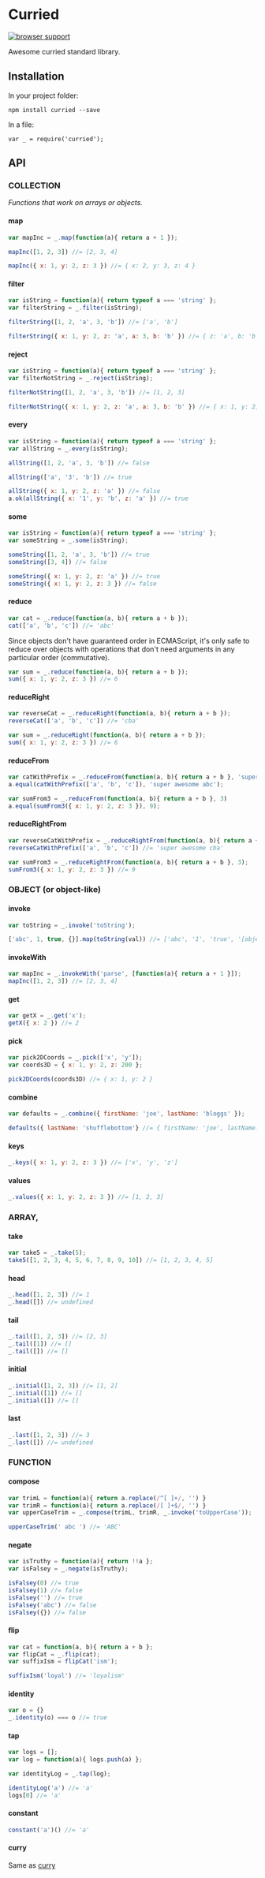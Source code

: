 # Curried

[![browser support](https://ci.testling.com/hughfdjackson/curried.png)](https://ci.testling.com/hughfdjackson/curried)

Awesome curried standard library.

## Installation

In your project folder:
```
npm install curried --save
```

In a file:
```
var _ = require('curried');
```

## API

### COLLECTION

*Functions that work on arrays or objects.*

#### map

```javascript
var mapInc = _.map(function(a){ return a + 1 });

mapInc([1, 2, 3]) //= [2, 3, 4]

mapInc({ x: 1, y: 2, z: 3 }) //= { x: 2, y: 3, z: 4 }
```

#### filter

```javascript
var isString = function(a){ return typeof a === 'string' };
var filterString = _.filter(isString);

filterString([1, 2, 'a', 3, 'b']) //= ['a', 'b']

filterString({ x: 1, y: 2, z: 'a', a: 3, b: 'b' }) //= { z: 'a', b: 'b' }
```

#### reject

```javascript
var isString = function(a){ return typeof a === 'string' };
var filterNotString = _.reject(isString);

filterNotString([1, 2, 'a', 3, 'b']) //= [1, 2, 3]

filterNotString({ x: 1, y: 2, z: 'a', a: 3, b: 'b' }) //= { x: 1, y: 2, a: 3 }
```

#### every

```javascript
var isString = function(a){ return typeof a === 'string' };
var allString = _.every(isString);

allString([1, 2, 'a', 3, 'b']) //= false

allString(['a', '3', 'b']) //= true

allString({ x: 1, y: 2, z: 'a' }) //= false
a.ok(allString({ x: '1', y: 'b', z: 'a' }) //= true
```

#### some

```javascript
var isString = function(a){ return typeof a === 'string' };
var someString = _.some(isString);

someString([1, 2, 'a', 3, 'b']) //= true
someString([3, 4]) //= false

someString({ x: 1, y: 2, z: 'a' }) //= true
someString({ x: 1, y: 2, z: 3 }) //= false
```

#### reduce

```javascript
var cat = _.reduce(function(a, b){ return a + b });
cat(['a', 'b', 'c']) //= 'abc'
```

Since objects don't have guaranteed order in ECMAScript, it's only safe to reduce over objects with operations
that don't need arguments in any particular order (commutative).

```javascript
var sum = _.reduce(function(a, b){ return a + b });
sum({ x: 1, y: 2, z: 3 }) //= 6
```

#### reduceRight

```javascript
var reverseCat = _.reduceRight(function(a, b){ return a + b });
reverseCat(['a', 'b', 'c']) //= 'cba'

var sum = _.reduceRight(function(a, b){ return a + b });
sum({ x: 1, y: 2, z: 3 }) //= 6
```

#### reduceFrom

```javascript
var catWithPrefix = _.reduceFrom(function(a, b){ return a + b }, 'super awesome ');
a.equal(catWithPrefix(['a', 'b', 'c']), 'super awesome abc');

var sumFrom3 = _.reduceFrom(function(a, b){ return a + b }, 3)
a.equal(sumFrom3({ x: 1, y: 2, z: 3 }), 9);
```

#### reduceRightFrom

```javascript
var reverseCatWithPrefix = _.reduceRightFrom(function(a, b){ return a + b }, 'super awesome ');
reverseCatWithPrefix(['a', 'b', 'c']) //= 'super awesome cba'

var sumFrom3 = _.reduceRightFrom(function(a, b){ return a + b }, 3);
sumFrom3({ x: 1, y: 2, z: 3 }) //= 9
```

### OBJECT (or object-like)

#### invoke

```javascript
var toString = _.invoke('toString');

['abc', 1, true, {}].map(toString(val)) //= ['abc', '1', 'true', '[object Object]']
```

#### invokeWith

```javascript
var mapInc = _.invokeWith('parse', [function(a){ return a + 1 }]);
mapInc([1, 2, 3]) //= [2, 3, 4]
```

#### get

```javascript
var getX = _.get('x');
getX({ x: 2 }) //= 2
```

#### pick

```javascript
var pick2DCoords = _.pick(['x', 'y']);
var coords3D = { x: 1, y: 2, z: 200 };

pick2DCoords(coords3D) //= { x: 1, y: 2 }
```

#### combine

```javascript
var defaults = _.combine({ firstName: 'joe', lastName: 'bloggs' });

defaults({ lastName: 'shufflebottom'} //= { firstName: 'joe', lastName: 'shufflebottom' }
```

#### keys

```javascript
_.keys({ x: 1, y: 2, z: 3 }) //= ['x', 'y', 'z']
```

#### values

```javascript
_.values({ x: 1, y: 2, z: 3 }) //= [1, 2, 3]
```

### ARRAY,


#### take


```javascript
var take5 = _.take(5);
take5([1, 2, 3, 4, 5, 6, 7, 8, 9, 10]) //= [1, 2, 3, 4, 5]
```

#### head

```javascript
_.head([1, 2, 3]) //= 1
_.head([]) //= undefined
```

#### tail

```javascript
_.tail([1, 2, 3]) //= [2, 3]
_.tail([1]) //= []
_.tail([]) //= []
```

#### initial

```javascript
_.initial([1, 2, 3]) //= [1, 2]
_.initial([1]) //= []
_.initial([]) //= []
```

#### last

```javascript
_.last([1, 2, 3]) //= 3
_.last([]) //= undefined
```

### FUNCTION

#### compose

```javascript
var trimL = function(a){ return a.replace(/^[ ]+/, '') }
var trimR = function(a){ return a.replace(/[ ]+$/, '') }
var upperCaseTrim = _.compose(trimL, trimR, _.invoke('toUpperCase'));

upperCaseTrim(' abc ') //= 'ABC'
```

#### negate

```javascript
var isTruthy = function(a){ return !!a };
var isFalsey = _.negate(isTruthy);

isFalsey(0) //= true
isFalsey(1) //= false
isFalsey('') //= true
isFalsey('abc') //= false
isFalsey({}) //= false
```

#### flip

```javascript
var cat = function(a, b){ return a + b };
var flipCat = _.flip(cat);
var suffixIsm = flipCat('ism');

suffixIsm('loyal') //= 'loyalism'
```

#### identity

```javascript
var o = {}
_.identity(o) === o //= true
```

#### tap

```javascript
var logs = [];
var log = function(a){ logs.push(a) };

var identityLog = _.tap(log);

identityLog('a') //= 'a'
logs[0] //= 'a'
```

#### constant

```javascript
constant('a')() //= 'a'
```

#### curry

Same as [curry](http://npmjs.org/package/curry)